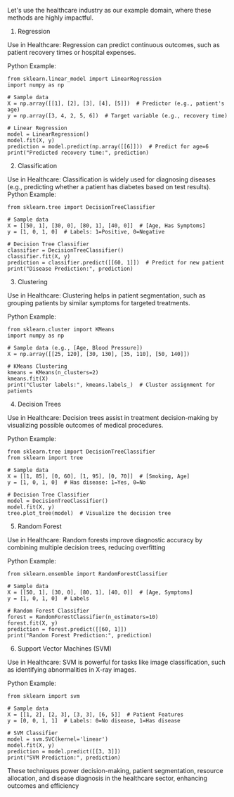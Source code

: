 Let's use the healthcare industry as our example domain, where these methods are highly impactful.

1. Regression

Use in Healthcare: Regression can predict continuous outcomes, such as patient recovery times or hospital expenses.

Python Example:

```
from sklearn.linear_model import LinearRegression
import numpy as np

# Sample data
X = np.array([[1], [2], [3], [4], [5]])  # Predictor (e.g., patient's age)
y = np.array([3, 4, 2, 5, 6])  # Target variable (e.g., recovery time)

# Linear Regression
model = LinearRegression()
model.fit(X, y)
prediction = model.predict(np.array([[6]]))  # Predict for age=6
print("Predicted recovery time:", prediction)

```

2. Classification

Use in Healthcare: Classification is widely used for diagnosing diseases (e.g., predicting whether a patient has diabetes based on test results).
Python Example:

```
from sklearn.tree import DecisionTreeClassifier

# Sample data
X = [[50, 1], [30, 0], [80, 1], [40, 0]]  # [Age, Has Symptoms]
y = [1, 0, 1, 0]  # Labels: 1=Positive, 0=Negative

# Decision Tree Classifier
classifier = DecisionTreeClassifier()
classifier.fit(X, y)
prediction = classifier.predict([[60, 1]])  # Predict for new patient
print("Disease Prediction:", prediction)

```
3. Clustering

Use in Healthcare: Clustering helps in patient segmentation, such as grouping patients by similar symptoms for targeted treatments.

Python Example:

```
from sklearn.cluster import KMeans
import numpy as np

# Sample data (e.g., [Age, Blood Pressure])
X = np.array([[25, 120], [30, 130], [35, 110], [50, 140]])

# KMeans Clustering
kmeans = KMeans(n_clusters=2)
kmeans.fit(X)
print("Cluster labels:", kmeans.labels_)  # Cluster assignment for patients

```

4. Decision Trees

Use in Healthcare: Decision trees assist in treatment decision-making by visualizing possible outcomes of medical procedures.

Python Example:

```
from sklearn.tree import DecisionTreeClassifier
from sklearn import tree

# Sample data
X = [[1, 85], [0, 60], [1, 95], [0, 70]]  # [Smoking, Age]
y = [1, 0, 1, 0]  # Has disease: 1=Yes, 0=No

# Decision Tree Classifier
model = DecisionTreeClassifier()
model.fit(X, y)
tree.plot_tree(model)  # Visualize the decision tree
```

5. Random Forest

Use in Healthcare: Random forests improve diagnostic accuracy by combining multiple decision trees, reducing overfitting

Python Example:

```
from sklearn.ensemble import RandomForestClassifier

# Sample data
X = [[50, 1], [30, 0], [80, 1], [40, 0]]  # [Age, Symptoms]
y = [1, 0, 1, 0]  # Labels

# Random Forest Classifier
forest = RandomForestClassifier(n_estimators=10)
forest.fit(X, y)
prediction = forest.predict([[60, 1]])
print("Random Forest Prediction:", prediction)

```
6. Support Vector Machines (SVM)

Use in Healthcare: SVM is powerful for tasks like image classification, such as identifying abnormalities in X-ray images.

Python Example:

```
from sklearn import svm

# Sample data
X = [[1, 2], [2, 3], [3, 3], [6, 5]]  # Patient Features
y = [0, 0, 1, 1]  # Labels: 0=No disease, 1=Has disease

# SVM Classifier
model = svm.SVC(kernel='linear')
model.fit(X, y)
prediction = model.predict([[3, 3]])
print("SVM Prediction:", prediction)

```

These techniques power decision-making, patient segmentation, resource allocation, and disease diagnosis in the healthcare sector, enhancing outcomes and efficiency

